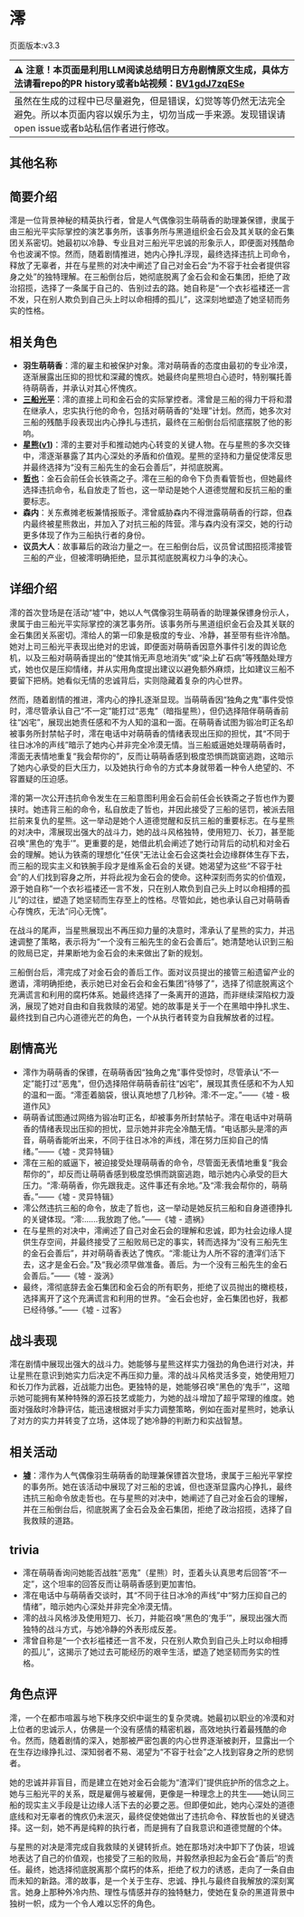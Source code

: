 # 澪
页面版本:v3.3
 

| :warning: 注意！本页面是利用LLM阅读总结明日方舟剧情原文生成，具体方法请看repo的PR history或者b站视频：[BV1gdJ7zqESe](https://www.bilibili.com/video/BV1gdJ7zqESe/)         |
|:----------------------------|
| 虽然在生成的过程中已尽量避免，但是错误，幻觉等等仍然无法完全避免。所以本页面内容以娱乐为主，切勿当成一手来源。发现错误请open issue或者b站私信作者进行修改。|



## 其他名称

## 简要介绍
澪是一位背景神秘的精英执行者，曾是人气偶像羽生萌萌香的助理兼保镖，隶属于由三船光平实际掌控的演艺事务所，该事务所与黑道组织金石会及其关联的金石集团关系密切。她最初以冷静、专业且对三船光平忠诚的形象示人，即便面对残酷命令也波澜不惊。然而，随着剧情推进，她内心挣扎浮现，最终选择违抗上司命令，释放了无辜者，并在与星熊的对决中阐述了自己对金石会“为不容于社会者提供容身之处”的独特理解。在三船倒台后，她彻底脱离了金石会和金石集团，拒绝了政治招揽，选择了一条属于自己的、告别过去的路。她自称是“一个衣衫褴褛还一言不发，只在别人欺负到自己头上时以命相搏的孤儿”，这深刻地塑造了她坚韧而务实的性格。
## 相关角色
-   **羽生萌萌香**：澪的雇主和被保护对象。澪对萌萌香的态度由最初的专业冷漠，逐渐展露出压抑的担忧和深藏的愧疚。她最终向星熊坦白心迹时，特别嘱托善待萌萌香，并承认对其心怀愧疚。
-   **[三船光平](extended_char_san_chuan_guang_ping.md)**：澪的直接上司和金石会的实际掌控者。澪曾是三船的得力干将和潜在继承人，忠实执行他的命令，包括对萌萌香的“处理”计划。然而，她多次对三船的残酷手段表现出内心挣扎与违抗，最终在三船倒台后彻底摆脱了他的影响。
-   **[星熊](char_136_hsguma.md)([v1](../chars/char_136_hsguma.md))**：澪的主要对手和推动她内心转变的关键人物。在与星熊的多次交锋中，澪逐渐暴露了其内心深处的矛盾和价值观。星熊的坚持和力量促使澪反思并最终选择为“没有三船先生的金石会善后”，并彻底脱离。
-   **[哲也](extended_char_zhe_ye.md)**：金石会前任会长铁斋之子。澪在三船的命令下负责看管哲也，但她最终选择违抗命令，私自放走了哲也，这一举动是她个人道德觉醒和反抗三船的重要标志。
-   **森内**：关东煮摊老板兼情报贩子。澪曾威胁森内不得泄露萌萌香的行踪，但森内最终被星熊救出，并加入了对抗三船的阵营。澪与森内没有深交，她的行动更多体现了作为三船执行者的身份。
-   **议员大人**：故事幕后的政治力量之一。在三船倒台后，议员曾试图招揽澪接管三船的产业，但被澪明确拒绝，显示其彻底脱离权力斗争的决心。
## 详细介绍
澪的首次登场是在活动“墟”中，她以人气偶像羽生萌萌香的助理兼保镖身份示人，隶属于由三船光平实际掌控的演艺事务所。该事务所与黑道组织金石会及其关联的金石集团关系密切。澪给人的第一印象是极度的专业、冷静，甚至带有些许冷酷。她对上司三船光平表现出绝对的忠诚，即便面对萌萌香因意外事件引发的舆论危机，以及三船对萌萌香提出的“使其悄无声息地消失”或“染上矿石病”等残酷处理方式，她也仅是压抑情绪，并从实用角度提出建议以避免额外麻烦，比如建议三船不要留下把柄。她看似无情的忠诚背后，实则隐藏着复杂的内心世界。

然而，随着剧情的推进，澪内心的挣扎逐渐显现。当萌萌香因“独角之鬼”事件受惊时，澪尽管承认自己“不一定”能打过“恶鬼”（暗指星熊），但仍选择陪伴萌萌香前往“凶宅”，展现出她责任感和不为人知的温和一面。在萌萌香试图为锻冶町正名却被事务所封禁帖子时，澪在电话中对萌萌香的情绪表现出压抑的担忧，其“不同于往日冰冷的声线”暗示了她内心并非完全冷漠无情。当三船威逼她处理萌萌香时，澪面无表情地重复“我会帮你的”，反而让萌萌香感到极度恐惧而跳窗逃跑，这暗示了她内心承受的巨大压力，以及她执行命令的方式本身就带着一种令人绝望的、不容置疑的压迫感。

澪的第一次公开违抗命令发生在三船意图利用金石会前任会长铁斋之子哲也作为要挟时。她违背三船的命令，私自放走了哲也，并因此接受了三船的惩罚，被派去阻拦前来复仇的星熊。这一举动是她个人道德觉醒和反抗三船的重要标志。在与星熊的对决中，澪展现出强大的战斗力，她的战斗风格独特，使用短刀、长刀，甚至能召唤“黑色的‘鬼手’”。更重要的是，她借此机会阐述了她行动背后的动机和对金石会的理解。她认为铁斋的理想化“任侠”无法让金石会这类社会边缘群体生存下去，而三船的现实主义和铁腕手段才是维系金石会的关键。她渴望为这些“不容于社会”的人们找到容身之所，并将此视为金石会的使命。这种深刻而务实的价值观，源于她自称“一个衣衫褴褛还一言不发，只在别人欺负到自己头上时以命相搏的孤儿”的过往，塑造了她坚韧而生存至上的性格。尽管如此，她也承认自己对萌萌香心存愧疚，无法“问心无愧”。

在战斗的尾声，当星熊展现出不再压抑力量的决意时，澪承认了星熊的实力，并迅速调整了策略，表示将为“一个没有三船先生的金石会善后”。她清楚地认识到三船的败局已定，并果断地为金石会的未来做出了新的规划。

三船倒台后，澪完成了对金石会的善后工作。面对议员提出的接管三船遗留产业的邀请，澪明确拒绝，表示她已对金石会和金石集团“待够了”，选择了彻底脱离这个充满谎言和利用的腐朽体系。她最终选择了一条离开的道路，而非继续深陷权力漩涡，展现了她对自由和自我救赎的渴望。她的故事是关于一个在黑暗中挣扎求生、最终找到自己内心道德光芒的角色，一个从执行者转变为自我解放者的过程。
## 剧情高光
* 澪作为萌萌香的保镖，在萌萌香因“独角之鬼”事件受惊时，尽管承认“不一定”能打过“恶鬼”，但仍选择陪伴萌萌香前往“凶宅”，展现其责任感和不为人知的温和一面。“澪歪着脑袋，很认真地想了几秒钟。澪:不一定。”——《墟 - 极道作风》
* 萌萌香试图通过网络为锻冶町正名，却被事务所封禁帖子。澪在电话中对萌萌香的情绪表现出压抑的担忧，显示她并非完全冷酷无情。“电话那头是澪的声音，萌萌香能听出来，不同于往日冰冷的声线，澪在努力压抑自己的情绪。”——《墟 - 灵异特辑》
* 澪在三船的威逼下，被迫接受处理萌萌香的命令，尽管面无表情地重复“我会帮你的”，却反而让萌萌香感到极度恐惧而跳窗逃跑，暗示她内心承受的巨大压力。“澪:萌萌香，你先跟我走。这件事还有余地。”及“澪:我会帮你的，萌萌香。”——《墟 - 灵异特辑》
* 澪公然违抗三船的命令，放走了哲也，这一举动是她反抗三船和自身道德挣扎的关键体现。“澪:......我放跑了他。”——《墟 - 遗祸》
* 在与星熊的对决中，澪阐述了自己对金石会的理解和忠诚，即为社会边缘人提供生存空间，并最终接受了三船败局已定的事实，转而选择为“没有三船先生的金石会善后”，并对萌萌香表达了愧疚。“澪:能让为人所不容的渣滓们活下去，这才是金石会。”及“我必须早做准备。善后。为一个没有三船先生的金石会善后。”——《墟 - 漩涡》
* 最终，澪彻底辞去金石集团和金石会的所有职务，拒绝了议员抛出的橄榄枝，选择离开了这个充满谎言和利用的世界。“金石会也好，金石集团也好，我都已经待够。”——《墟 - 过客》
## 战斗表现
澪在剧情中展现出强大的战斗力。她能够与星熊这样实力强劲的角色进行对决，并让星熊在意识到她实力后决定不再压抑力量。澪的战斗风格灵活多变，她使用短刀和长刀作为武器，近战能力出色。更独特的是，她能够召唤“黑色的‘鬼手’”，这暗示她可能拥有某种特殊的源石技艺或能力，为她的战斗增加了超乎常理的维度。她面对强敌时冷静评估，能迅速根据对手实力调整策略，例如在面对星熊时，她承认了对方的实力并转变了立场，这体现了她冷静的判断力和实战智慧。
## 相关活动
-   **[墟](../stories/act44side.md)**：澪作为人气偶像羽生萌萌香的助理兼保镖首次登场，隶属于三船光平掌控的事务所。她在该活动中展现了对三船的忠诚，但也逐渐显露内心挣扎，最终违抗三船命令放走哲也。在与星熊的对决中，她阐述了自己对金石会的理解，并在三船倒台后，彻底脱离了金石会及金石集团，拒绝了政治招揽，选择了自我救赎的道路。
## trivia
* 澪在萌萌香询问她能否战胜“恶鬼”（星熊）时，歪着头认真思考后回答“不一定”，这个坦率的回答反而让萌萌香感到更加害怕。
* 澪在电话中与萌萌香交谈时，其“不同于往日冰冷的声线”中“努力压抑自己的情绪”，暗示她内心深处并非完全冷漠无情。
* 澪的战斗风格涉及使用短刀、长刀，并能召唤“黑色的‘鬼手’”，展现出强大而独特的战斗方式，与她冷静的外表形成反差。
* 澪曾自称是“一个衣衫褴褛还一言不发，只在别人欺负到自己头上时以命相搏的孤儿”，这揭示了她过去可能经历的艰辛生活，塑造了她坚韧而务实的性格。
## 角色点评
澪，一个在都市喧嚣与地下秩序交织中诞生的复杂灵魂。她最初以职业的冷漠和对上位者的忠诚示人，仿佛是一个没有感情的精密机器，高效地执行着最残酷的命令。然而，随着剧情的深入，她那被严密包裹的内心世界逐渐被剥开，显露出一个在生存边缘挣扎过、深知弱者不易、渴望为“不容于社会”之人找到容身之所的悲悯者。

她的忠诚并非盲目，而是建立在她对金石会能为“渣滓们”提供庇护所的信念之上。她与三船光平的关系，既是雇佣与被雇佣，更像是一种理念上的共生——她认同三船的现实主义手段是让边缘人活下去的必要之恶。但即便如此，她内心深处的道德底线和对无辜者的愧疚仍未泯灭，最终促使她做出了违抗命令、释放哲也的关键选择。这一刻，她不再是纯粹的执行者，而是拥有了自我意识和道德觉醒的个体。

与星熊的对决是澪完成自我救赎的关键转折点。她在那场对决中卸下了伪装，坦诚地表达了自己的价值观，也接受了三船的败局，并毅然承担起为金石会“善后”的责任。最终，她选择彻底脱离那个腐朽的体系，拒绝了权力的诱惑，走向了一条自由而未知的新路。澪的故事，是一个关于生存、忠诚、挣扎与最终自我解放的深刻寓言。她身上那种外冷内热、理性与情感并存的独特魅力，使她在复杂的黑道背景中独树一帜，成为一个令人难以忘怀的角色。